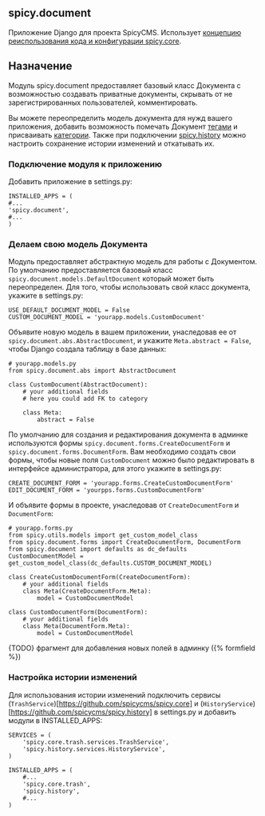 ## spicy.document

Приложение Django для проекта SpicyCMS. Использует [концепцию реиспользования кода и конфигурации spicy.core](https://github.com/spicycms/spicy.core).

## Назначение

Модуль spicy.document предоставляет базовый класс Документа с возможностью создавать приватные документы, скрывать от не зарегистрированных пользователей, комментировать. 

Вы можете переопределить модель документа для нужд вашего приложения, добавить возможность помечать Документ [тегами](https://github.com/spicycms/spicy.labels) и присваивать [категории](https://github.com/spicycms/spicy.document). Также при подключении [spicy.history](https://github.com/spicycms/spicy.history) можно настроить сохранение истории изменений и откатывать их.

### Подключение модуля к приложению

Добавить приложение в settings.py:

    INSTALLED_APPS = (
    #...
    'spicy.document',
    #...
    )
    
### Делаем свою модель Документа

Модуль предоставляет абстрактную модель для работы с Документом. По умолчанию предоставляется базовый класс ``spicy.document.models.DefaultDocument`` который может быть переопределен. Для того, чтобы использовать свой класс документа, укажите в settings.py:

    USE_DEFAULT_DOCUMENT_MODEL = False
    CUSTOM_DOCUMENT_MODEL = 'yourapp.models.CustomDocument'

Объявите новую модель в вашем приложении, унаследовав ее от ``spicy.document.abs.AbstractDocument``, и укажите ``Meta.abstract = False``, чтобы Django создала таблицу в базе данных:

    # yourapp.models.py
    from spicy.document.abs import AbstractDocument

    class CustomDocument(AbstractDocument):
        # your additional fields
        # here you could add FK to category
        
        class Meta:
            abstract = False
    
По умолчанию для создания и редактирования документа в админке используются формы ``spicy.document.forms.CreateDocumentForm`` и ``spicy.document.forms.DocumentForm``. Вам необходимо создать свои формы, чтобы новые поля ``CustomDocument`` можно было редактировать в интерфейсе администратора, для этого укажите в settings.py:

    CREATE_DOCUMENT_FORM = 'yourapp.forms.CreateCustomDocumentForm'
    EDIT_DOCUMENT_FORM = 'yourpps.forms.CustomDocumentForm'
    
И объявите формы в проекте, унаследовав от ``CreateDocumentForm`` и ``DocumentForm``:

    # yourapp.forms.py
    from spicy.utils.models import get_custom_model_class
    from spicy.document.forms import CreateDocumentForm, DocumentForm
    from spicy.document import defaults as dc_defaults
    CustomDocumentModel = get_custom_model_class(dc_defaults.CUSTOM_DOCUMENT_MODEL)

    class CreateCustomDocumentForm(CreateDocumentForm):
        # your additional fields
        class Meta(CreateDocumentForm.Meta):
            model = CustomDocumentModel
            
    class CustomDocumentForm(DocumentForm):
        # your additional fields
        class Meta(DocumentForm.Meta):
            model = CustomDocumentModel
    
{TODO}     фрагмент для добавления новых полей в админку ({% formfield %})
    
### Настройка истории изменений

Для использования истории изменений подключить сервисы (``TrashService``)[https://github.com/spicycms/spicy.core] и (``HistoryService``)[https://github.com/spicycms/spicy.history] в settings.py и добавить модули в INSTALLED_APPS:

    SERVICES = (
        'spicy.core.trash.services.TrashService',
        'spicy.history.services.HistoryService',
    )
    
    INSTALLED_APPS = (
        #...
        'spicy.core.trash',
        'spicy.history',
        #...
    )
    


    
    
    
  
  



